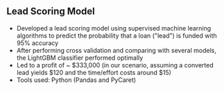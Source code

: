 ## Lead Scoring Model
* Developed a lead scoring model using supervised machine learning algorithms to predict the probability that a loan ("lead") is funded with 95% accuracy
* After performing cross validation and comparing with several models, the LightGBM classifier performed optimally
* Led to a profit of ~ $333,000 (in our scenario, assuming a converted lead yields $120 and the time/effort costs around $15)
* Tools used: Python (Pandas and PyCaret)
